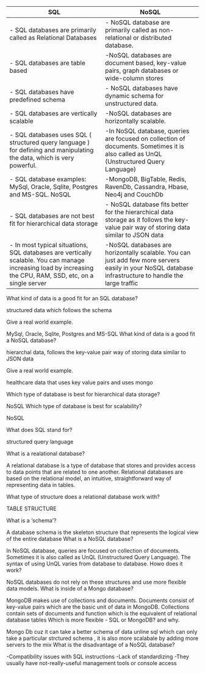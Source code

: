 | SQL | NoSQL |
| ----------------------- | ---------------------- |
| - SQL databases are primarily called as Relational Databases  |- NoSQL database are primarily called as non-relational or distributed database. |
| - SQL databases are table based |-NoSQL databases are document based, key-value pairs, graph databases or wide-column stores |
| - SQL databases have predefined schema |- NoSQL databases have dynamic schema for unstructured data. |
| - SQL databases are vertically scalable| -NoSQL databases are horizontally scalable.|
| - SQL databases uses SQL ( structured query language ) for defining and manipulating the data, which is very powerful.|-In NoSQL database, queries are focused on collection of documents. Sometimes it is also called as UnQL (Unstructured Query Language)  |
| - SQL database examples: MySql, Oracle, Sqlite, Postgres and MS-SQL. NoSQL | -MongoDB, BigTable, Redis, RavenDb, Cassandra, Hbase, Neo4j and CouchDb  |
| - SQL databases are not best fit for hierarchical data storage |-  NoSQL database fits better for the hierarchical data storage as it follows the key-value pair way of storing data similar to JSON data|
| - In most typical situations, SQL databases are vertically scalable. You can manage increasing load by increasing the CPU, RAM, SSD, etc, on a single server|-NoSQL databases are horizontally scalable. You can just add few more servers easily in your NoSQL database infrastructure to handle the large traffic|




What kind of data is a good fit for an SQL database?

structured data which follows the schema

Give a real world example.

MySql, Oracle, Sqlite, Postgres and MS-SQL
What kind of data is a good fit a NoSQL database?

hierarchal data, follows the key-value pair way of storing data similar to JSON data

Give a real world example.

healthcare data that uses key value pairs and uses mongo


Which type of database is best for hierarchical data storage?

NoSQL
Which type of database is best for scalability?

NoSQL

What does SQL stand for?

structured query language

What is a realational database?

A relational database is a type of database that stores and provides access to data points that are related to one another. Relational databases are based on the relational model, an intuitive, straightforward way of representing data in tables.

What type of structure does a relational database work with?

TABLE STRUCTURE 

What is a ‘schema’?

A database schema is the skeleton structure that represents the logical view of the entire database
What is a NoSQL database?

In NoSQL database, queries are focused on collection of documents. Sometimes it is also called as UnQL (Unstructured Query Language). The syntax of using UnQL varies from database to database.
Howo does it work?

 NoSQL databases do not rely on these structures and use more flexible data models.
What is inside of a Mongo database?

MongoDB makes use of collections and documents. Documents consist of key-value pairs which are the basic unit of data in MongoDB. Collections contain sets of documents and function which is the equivalent of relational database tables
Which is more flexible - SQL or MongoDB? and why.

Mongo Db cuz it can take a better schema of data unline sql which can only take a particular strctured schema , it is also more scalabale by adding more servers to the mix 
What is the disadvantage of a NoSQL database?

-Compatibility issues with SQL instructions
-Lack of standardizing
-They usually have not-really-useful management tools or console access